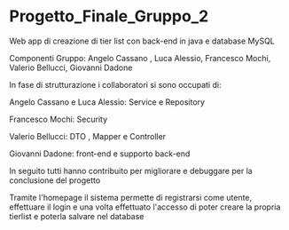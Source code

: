 # Progetto_Finale_Gruppo_2

Web app di creazione di tier list con back-end in java e database MySQL

Componenti Gruppo:
Angelo Cassano , Luca Alessio, Francesco Mochi, Valerio Bellucci, Giovanni Dadone

In fase di strutturazione i collaboratori si sono occupati di:

Angelo Cassano e Luca Alessio: Service e Repository

Francesco Mochi: Security

Valerio Bellucci: DTO , Mapper e Controller

Giovanni Dadone: front-end e supporto back-end

In seguito tutti hanno contribuito per migliorare e debuggare per la conclusione del progetto

Tramite l'homepage il sistema permette di registrarsi come utente, effettuare il login e una volta effettuato l'accesso di poter creare la propria tierlist e poterla salvare nel database

